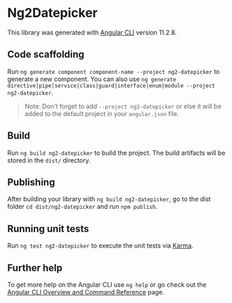 # Ng2Datepicker

This library was generated with [Angular CLI](https://github.com/angular/angular-cli) version 11.2.8.

## Code scaffolding

Run `ng generate component component-name --project ng2-datepicker` to generate a new component. You can also use `ng generate directive|pipe|service|class|guard|interface|enum|module --project ng2-datepicker`.

> Note: Don't forget to add `--project ng2-datepicker` or else it will be added to the default project in your `angular.json` file.

## Build

Run `ng build ng2-datepicker` to build the project. The build artifacts will be stored in the `dist/` directory.

## Publishing

After building your library with `ng build ng2-datepicker`, go to the dist folder `cd dist/ng2-datepicker` and run `npm publish`.

## Running unit tests

Run `ng test ng2-datepicker` to execute the unit tests via [Karma](https://karma-runner.github.io).

## Further help

To get more help on the Angular CLI use `ng help` or go check out the [Angular CLI Overview and Command Reference](https://angular.io/cli) page.
